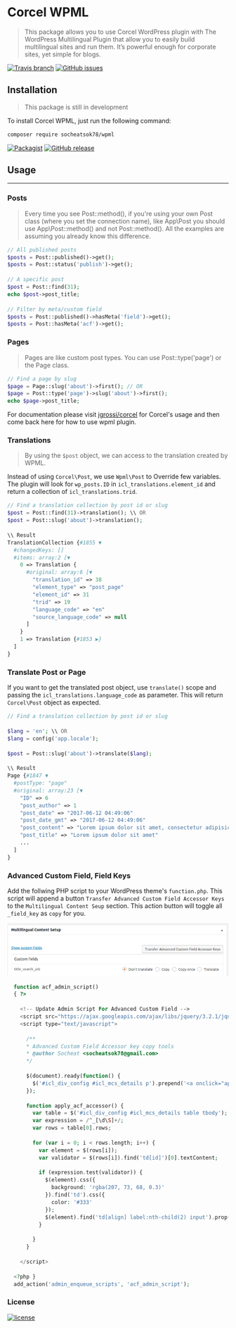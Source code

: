 # Corcel WPML

> This package allows you to use Corcel WordPress plugin with The WordPress Multilingual Plugin that allow you to easily build multilingual sites and run them. It’s powerful enough for corporate sites, yet simple for blogs.

[![Travis branch](https://img.shields.io/travis/socheatsok78/wpml/master.svg?style=flat-square)](https://travis-ci.org/socheatsok78/wpml)
[![GitHub issues](https://img.shields.io/github/issues/socheatsok78/wpml.svg?style=flat-square)](https://github.com/socheatsok78/wpml/issues)

## Installation
> This package is still in development

To install Corcel WPML, just run the following command:
```sh
composer require socheatsok78/wpml
```
[![Packagist](https://img.shields.io/packagist/dt/socheatsok78/wpml.svg?style=flat-square)](https://packagist.org/packages/socheatsok78/wpml)
[![GitHub release](https://img.shields.io/github/release/socheatsok78/wpml.svg?style=flat-square)](https://github.com/socheatsok78/wpml/releases)


## Usage
---

### Posts
> Every time you see Post::method(), if you're using your own Post class (where you set the connection name), like App\Post you should use App\Post::method() and not Post::method(). All the examples are assuming you already know this difference.

```php
// All published posts
$posts = Post::published()->get();
$posts = Post::status('publish')->get();

// A specific post
$post = Post::find(31);
echo $post->post_title;

// Filter by meta/custom field
$posts = Post::published()->hasMeta('field')->get();
$posts = Post::hasMeta('acf')->get();
```

### Pages
> Pages are like custom post types. You can use Post::type('page') or the Page class.

```php
// Find a page by slug
$page = Page::slug('about')->first(); // OR
$page = Post::type('page')->slug('about')->first();
echo $page->post_title;
```

For documentation please visit [jgrossi/corcel](https://github.com/corcel/corcel#usage) for Corcel's usage and then come back here for how to use wpml plugin.

### Translations
> By using the `$post` object, we can access to the translation created by WPML.

Instead of using `Corcel\Post`, we use `Wpml\Post` to Override few variables. The plugin will look for `wp_posts.ID` in `icl_translations.element_id` and return a collection of `icl_translations.trid`.

```php
// Find a translation collection by post id or slug
$post = Post::find(31)->translation(); \\ OR
$post = Post::slug('about')->translation();

\\ Result
TranslationCollection {#1855 ▼
  #changedKeys: []
  #items: array:2 [▼
    0 => Translation {
      #original: array:6 [▼
        "translation_id" => 38
        "element_type" => "post_page"
        "element_id" => 31
        "trid" => 19
        "language_code" => "en"
        "source_language_code" => null
      ]
    }
    1 => Translation {#1853 ▶}
  ]
}
```

### Translate Post or Page
If you want to get the translated post object, use `translate()` scope and passing the `icl_translations.language_code` as parameter. This will return `Corcel\Post` object as expected.

```php
// Find a translation collection by post id or slug

$lang = 'en'; \\ OR
$lang = config('app.locale');

$post = Post::slug('about')->translate($lang);

\\ Result
Page {#1847 ▼
  #postType: "page"
  #original: array:23 [▼
    "ID" => 6
    "post_author" => 1
    "post_date" => "2017-06-12 04:49:06"
    "post_date_gmt" => "2017-06-12 04:49:06"
    "post_content" => "Lorem ipsum dolor sit amet, consectetur adipisicing elit, sed do eiusmod."
    "post_title" => "Lorem ipsum dolor sit amet"
    ...
  ]
}
```

### Advanced Custom Field, Field Keys

Add the follwing PHP script to your WordPress theme's `function.php`. This script will append a button `Transfer Advanced Custom Field Accessor Keys` to the `Multilingual Content Seup` section. This action button will toggle all `_field_key` as `copy` for you.

![Multilingual Content Seup](docs/images/multilingual_content_seup.png)

```php
  function acf_admin_script()
  { ?>

    <!-- Update Admin Script For Advanced Custom Field -->
    <script src="https://ajax.googleapis.com/ajax/libs/jquery/3.2.1/jquery.min.js"></script>
    <script type="text/javascript">

      /**
      * Advanced Custom Field Accessor key copy tools
      * @author Socheat <socheatsok78@gmail.com>
      */

      $(document).ready(function() {
        $('#icl_div_config #icl_mcs_details p').prepend('<a onclick="apply_acf_accessor()" class="preview button">Transfer Advanced Custom Field Accessor Keys</a>')
      });

      function apply_acf_accessor() {
        var table = $('#icl_div_config #icl_mcs_details table tbody');
        var expression = /^_[\d\S]+/;
        var rows = table[0].rows;

        for (var i = 0; i < rows.length; i++) {
          var element = $(rows[i]);
          var validator = $(rows[i]).find('td[id]')[0].textContent;

          if (expression.test(validator)) {
            $(element).css({
              background: 'rgba(207, 73, 68, 0.3)'
            }).find('td').css({
              color: '#333'
            });
            $(element).find('td[align] label:nth-child(2) input').prop('checked', 'checked');
          }

        }
      }

    </script>

  <?php }
  add_action('admin_enqueue_scripts', 'acf_admin_script');

```

### License
[![license](https://img.shields.io/github/license/socheatsok78/wpml.svg?style=flat-square)](LICENSE)
<!-- [![Packagist](https://img.shields.io/packagist/v/socheatsok78/wpml.svg?style=flat-square)](https://github.com/socheatsok78/wpml/releases) -->
